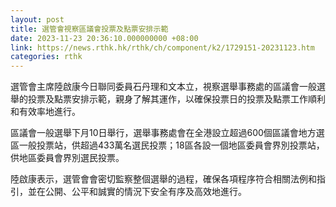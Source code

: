 ```yaml
---
layout: post
title: 選管會視察區議會投票及點票安排示範
date: 2023-11-23 20:36:10.000000000 +08:00
link: https://news.rthk.hk/rthk/ch/component/k2/1729151-20231123.htm
categories: rthk
---
```


選管會主席陸啟康今日聯同委員石丹理和文本立，視察選舉事務處的區議會一般選舉的投票及點票安排示範，親身了解其運作，以確保投票日的投票及點票工作順利和有效率地進行。
 
區議會一般選舉下月10日舉行，選舉事務處會在全港設立超過600個區議會地方選區一般投票站，供超過433萬名選民投票；18區各設一個地區委員會界別投票站，供地區委員會界別選民投票。
 
陸啟康表示，選管會會密切監察整個選舉的過程，確保各項程序符合相關法例和指引，並在公開、公平和誠實的情況下安全有序及高效地進行。
